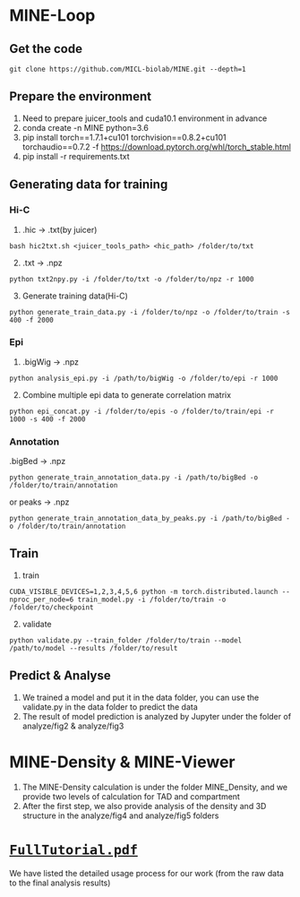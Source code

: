 # MINE-Loop
## Get the code
```
git clone https://github.com/MICL-biolab/MINE.git --depth=1
```
## Prepare the environment
1. Need to prepare juicer_tools and cuda10.1 environment in advance
2. conda create -n MINE python=3.6
3. pip install torch==1.7.1+cu101 torchvision==0.8.2+cu101 torchaudio==0.7.2 -f https://download.pytorch.org/whl/torch_stable.html
4. pip install -r requirements.txt
## Generating data for training
### Hi-C
1. .hic -> .txt(by juicer)
```
bash hic2txt.sh <juicer_tools_path> <hic_path> /folder/to/txt
```
2. .txt -> .npz
```
python txt2npy.py -i /folder/to/txt -o /folder/to/npz -r 1000
```
3. Generate training data(Hi-C)
```
python generate_train_data.py -i /folder/to/npz -o /folder/to/train -s 400 -f 2000
```
### Epi
1. .bigWig -> .npz
```
python analysis_epi.py -i /path/to/bigWig -o /folder/to/epi -r 1000
```
2. Combine multiple epi data to generate correlation matrix
```
python epi_concat.py -i /folder/to/epis -o /folder/to/train/epi -r 1000 -s 400 -f 2000
```
### Annotation
.bigBed -> .npz
```
python generate_train_annotation_data.py -i /path/to/bigBed -o /folder/to/train/annotation
```
or peaks -> .npz
```
python generate_train_annotation_data_by_peaks.py -i /path/to/bigBed -o /folder/to/train/annotation
```
## Train
1. train
```
CUDA_VISIBLE_DEVICES=1,2,3,4,5,6 python -m torch.distributed.launch --nproc_per_node=6 train_model.py -i /folder/to/train -o /folder/to/checkpoint
```
2. validate
```
python validate.py --train_folder /folder/to/train --model /path/to/model --results /folder/to/result
```
## Predict & Analyse
1. We trained a model and put it in the data folder, you can use the validate.py in the data folder to predict the data
2. The result of model prediction is analyzed by Jupyter under the folder of analyze/fig2 & analyze/fig3
# MINE-Density & MINE-Viewer
1. The MINE-Density calculation is under the folder MINE_Density, and we provide two levels of calculation for TAD and compartment
2. After the first step, we also provide analysis of the density and 3D structure in the analyze/fig4 and analyze/fig5 folders
# [`FullTutorial.pdf`](FullTutorial.pdf)
We have listed the detailed usage process for our work (from the raw data to the final analysis results)